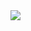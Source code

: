 
<img src= "[https://www.google.com/url?sa=i&url=https%3A%2F%2Fscalait.com%2Ftendencias%2Fimplemente-o-controle-de-acesso-a-aplicacoes-web-e-mobile-em-poucos-passos%2F&psig=AOvVaw3-eXHZegY6z6fGuxraq2_o&ust=1687731342401000&source=images&cd=vfe&ved=0CBEQjRxqFwoTCPixuqr33P8CFQAAAAAdAAAAABAb.jpg](https://blog.convisoappsec.com/wp-content/uploads/2023/05/356abea8-287f-4dbd-8bdf-fbb98aff8b85.png)https://blog.convisoappsec.com/wp-content/uploads/2023/05/356abea8-287f-4dbd-8bdf-fbb98aff8b85.png">
